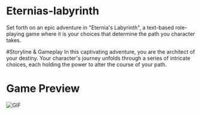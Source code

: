 # Eternias-labyrinth
Set forth on an epic adventure in "Eternia's Labyrinth", a text-based role-playing game where it is your choices that determine the path you character takes. 

#Storyline & Gameplay
In this captivating adventure, you are the architect of your destiny. Your character's journey unfolds through a series of intricate choices, each holding the power to alter the course of your path.

# Game Preview
![GIF](https://imgur.com/2m08tDZ)
